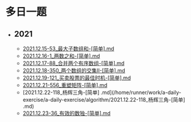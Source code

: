 # 多日一题

- ## **2021**
   - [2021.12.15-53_最大子数组和-[简单].md](/home/runner/work/a-daily-exercise/a-daily-exercise/algorithm/2021.12.15-53_最大子数组和-[简单].md)
   - [2021.12.16-1_两数之和-[简单].md](/home/runner/work/a-daily-exercise/a-daily-exercise/algorithm/2021.12.16-1_两数之和-[简单].md)
   - [2021.12.17-88_合并两个有序数组-[简单].md](/home/runner/work/a-daily-exercise/a-daily-exercise/algorithm/2021.12.17-88_合并两个有序数组-[简单].md)
   - [2021.12.18-350_两个数组的交集II-[简单].md](/home/runner/work/a-daily-exercise/a-daily-exercise/algorithm/2021.12.18-350_两个数组的交集II-[简单].md)
   - [2021.12.19-121_买卖股票的最佳时机-[简单].md](/home/runner/work/a-daily-exercise/a-daily-exercise/algorithm/2021.12.19-121_买卖股票的最佳时机-[简单].md)
   - [2021.12.21-556_重塑矩阵-[简单].md](/home/runner/work/a-daily-exercise/a-daily-exercise/algorithm/2021.12.21-556_重塑矩阵-[简单].md)
   - [2021.12.22-118_杨辉三角-[简单] .md](/home/runner/work/a-daily-exercise/a-daily-exercise/algorithm/2021.12.22-118_杨辉三角-[简单] .md)
   - [2021.12.23-36_有效的数独-[简单].md](/home/runner/work/a-daily-exercise/a-daily-exercise/algorithm/2021.12.23-36_有效的数独-[简单].md)

